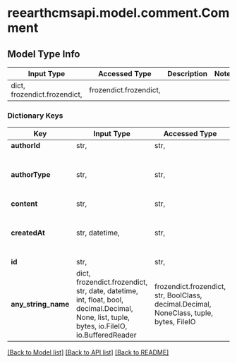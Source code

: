 # reearthcmsapi.model.comment.Comment

## Model Type Info
Input Type | Accessed Type | Description | Notes
------------ | ------------- | ------------- | -------------
dict, frozendict.frozendict,  | frozendict.frozendict,  |  | 

### Dictionary Keys
Key | Input Type | Accessed Type | Description | Notes
------------ | ------------- | ------------- | ------------- | -------------
**authorId** | str,  | str,  |  | [optional] 
**authorType** | str,  | str,  |  | [optional] must be one of ["user", "integrtaion", ] 
**content** | str,  | str,  |  | [optional] 
**createdAt** | str, datetime,  | str,  |  | [optional] value must conform to RFC-3339 date-time
**id** | str,  | str,  |  | [optional] 
**any_string_name** | dict, frozendict.frozendict, str, date, datetime, int, float, bool, decimal.Decimal, None, list, tuple, bytes, io.FileIO, io.BufferedReader | frozendict.frozendict, str, BoolClass, decimal.Decimal, NoneClass, tuple, bytes, FileIO | any string name can be used but the value must be the correct type | [optional]

[[Back to Model list]](../../README.md#documentation-for-models) [[Back to API list]](../../README.md#documentation-for-api-endpoints) [[Back to README]](../../README.md)

